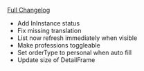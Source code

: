 [Full Changelog](https://github.com/BigFootTeam/BFCraftsman/compare/r4...1bc32f419e23d93abc6073ea42086d80df79ce53)

- Add InInstance status
- Fix missing translation
- List now refresh immediately when visible
- Make professions toggleable
- Set orderType to personal when auto fill
- Update size of DetailFrame
